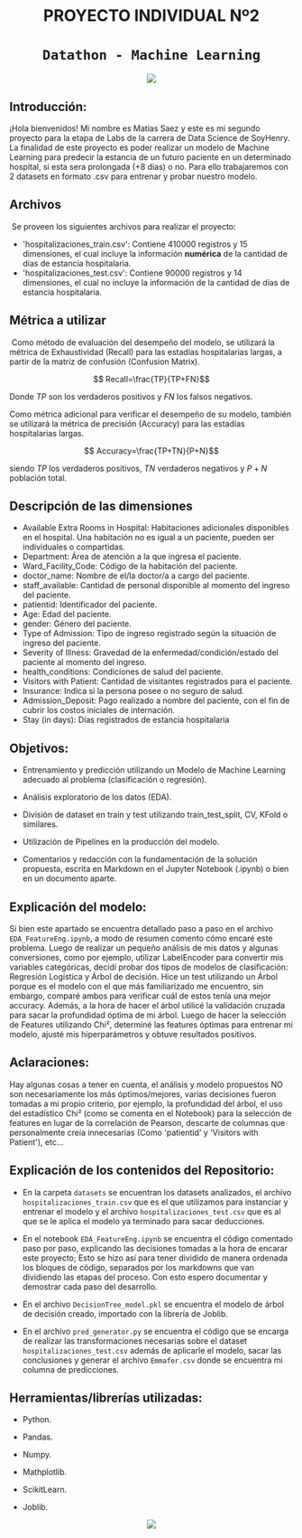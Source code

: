 # <h1 align=center> **PROYECTO INDIVIDUAL Nº2** </h1>

# <h1 align=center>**`Datathon - Machine Learning`**</h1>

<p align="center">
<img src="https://datascientest.com/es/wp-content/uploads/sites/7/2020/12/1-1024x576.jpg"   
>
</p>


## Introducción:

¡Hola bienvenidos!  Mi nombre es Matias Saez  y este es mi segundo proyecto para la etapa de Labs de la carrera de Data Science de SoyHenry. 
La finalidad de este proyecto es poder realizar un modelo de Machine Learning para predecir la estancia de un futuro paciente en un determinado hospital, si esta sera prolongada (+8 dias) o no. Para ello trabajaremos con 2 datasets en formato .csv para entrenar y probar nuestro modelo.

## **Archivos**
​
Se proveen los siguientes archivos para realizar el proyecto:
 - 'hospitalizaciones_train.csv': Contiene 410000 registros y 15 dimensiones, el cual incluye la información **numérica** de la cantidad de días de estancia hospitalaria.
 - 'hospitalizaciones_test.csv': Contiene 90000 registros y 14 dimensiones, el cual no incluye la información de la cantidad de días de estancia hospitalaria.

## **Métrica a utilizar**
​
Como método de evaluación del desempeño del modelo, se utilizará la métrica de Exhaustividad (Recall) para las estadías hospitalarias largas, a partir de la matriz de confusión (Confusion Matrix). 


$$ Recall=\frac{TP}{TP+FN}$$


Donde $TP$ son los verdaderos positivos y $FN$ los falsos negativos.

Como métrica adicional para verificar el desempeño de su modelo, también se utilizará la métrica de precisión (Accuracy) para las estadías hospitalarias largas.

$$ Accuracy=\frac{TP+TN}{P+N}$$

siendo $TP$ los verdaderos positivos, $TN$ verdaderos negativos y $P+N$ población total.

## **Descripción de las dimensiones**
- Available Extra Rooms in Hospital: Habitaciones adicionales disponibles en el hospital. Una habitación no es igual a un paciente, pueden ser individuales o compartidas.
- Department: Área de atención a la que ingresa el paciente. 
- Ward_Facility_Code: Código de la habitación del paciente.
- doctor_name: Nombre de el/la doctor/a a cargo del paciente.
- staff_available: Cantidad de personal disponible al momento del ingreso del paciente.
- patientid: Identificador del paciente.
- Age: Edad del paciente.
- gender: Género del paciente.
- Type of Admission: Tipo de ingreso registrado según la situación de ingreso del paciente.
- Severity of Illness: Gravedad de la enfermedad/condición/estado del paciente al momento del ingreso.
- health_conditions: Condiciones de salud del paciente. 
- Visitors with Patient: Cantidad de visitantes registrados para el paciente.
- Insurance: Indica si la persona posee o no seguro de salud. 
- Admission_Deposit: Pago realizado a nombre del paciente, con el fin de cubrir los costos iniciales de internación. 
- Stay (in days): Días registrados de estancia hospitalaria

## Objetivos: 

+ Entrenamiento y predicción utilizando un Modelo de Machine Learning adecuado al problema (clasificación o regresión).

+ Análisis exploratorio de los datos (EDA).

+ División de dataset en train y test utilizando train_test_split, CV, KFold o similares.

+ Utilización de Pipelines en la producción del modelo.

+ Comentarios y redacción con la fundamentación de la solución propuesta, escrita en Markdown en el Jupyter Notebook (.ipynb) o bien en un documento aparte.

## Explicación del modelo:

Si bien este apartado se encuentra detallado paso a paso en el archivo `EDA_FeatureEng.ipynb`, a modo de resumen comento cómo encaré este problema. Luego de realizar un pequeño análisis de mis datos y algunas conversiones, como por ejemplo, utilizar LabelEncoder para convertir mis variables categóricas, decidí probar dos tipos de modelos de clasificación: Regresión Logística y Árbol de decisión. Hice un test utilizando un Árbol porque es el modelo con el que más familiarizado me encuentro, sin embargo, comparé ambos para verificar cuál de estos tenía una mejor accuracy. Además, a la hora de hacer el árbol utilicé la validación cruzada para sacar la profundidad óptima de mi árbol. Luego de hacer la selección de Features utilizando Chi², determiné las features óptimas para entrenar mi modelo, ajusté mis hiperparámetros y obtuve resultados positivos.

## Aclaraciones:

Hay algunas cosas a tener en cuenta, el análisis y modelo propuestos NO son necesariamente los más óptimos/mejores, varias decisiones fueron tomadas a mi propio criterio, por ejemplo, la profundidad del árbol, el uso del estadístico Chi² (como se comenta en el Notebook) para la selección de features en lugar de la correlación de Pearson, descarte de columnas que personalmente creía innecesarias (Como 'patientid' y 'Visitors with Patient'), etc...

## Explicación de los contenidos del Repositorio:

+ En la carpeta `datasets` se encuentran los datasets analizados, el archivo `hospitalizaciones_train.csv` que es el que utilizamos para instanciar y entrenar el modelo y el archivo `hospitalizaciones_test.csv` que es al que se le aplica el modelo ya terminado para sacar deducciones.

+ En el notebook `EDA_FeatureEng.ipynb` se encuentra el código comentado paso por paso, explicando las decisiones tomadas a la hora de encarar este proyecto;
    Esto se hizo así para tener dividido de manera ordenada los bloques de código, separados por los markdowns que van dividiendo las etapas del proceso.
    Con esto espero documentar y demostrar cada paso del desarrollo.

+ En el archivo `DecisionTree_model.pkl` se encuentra el modelo de árbol de decisión creado, importado con la librería de Joblib.

+ En el archivo `pred_generator.py` se encuentra el código que se encarga de realizar las transformaciones necesarias sobre el dataset `hospitalizaciones_test.csv` además de aplicarle el modelo, sacar las conclusiones y generar el archivo `Emmafer.csv` donde se encuentra mi columna de predicciones.

## Herramientas/librerías utilizadas:

+ Python. 

+ Pandas. 

+ Numpy. 

+ Mathplotlib. 

+ ScikitLearn. 

+ Joblib. 



<p align="center">
<img src="http://static1.squarespace.com/static/57812963f7e0aba104cde634/t/578133b0ff7c501754eca98b/1468085169537/Machine+Learning+is+Fun%21-logo-black.png?format=1500w"   
>
</p>